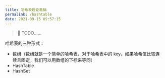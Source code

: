 ```yaml
---
title: 哈希表理论基础
permalink: /hashtable
date: 2021-09-15 09:57:15
---
```


> 🏃‍ TODO......

哈希表的三种形式：

- 数组（数组就是一个简单的哈希表，对于哈希表中的 key，如果哈希值比较连续且固定，我们可以用数组的下标来等同）
- HashTable
- HashSet

